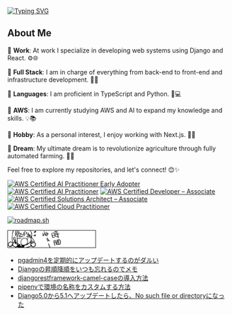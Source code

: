 [![Typing SVG](https://readme-typing-svg.demolab.com?font=Fira+Code&pause=1000&width=435&lines=Hello+%E3%81%93%E3%82%93%E3%81%AB%E3%81%A1%E3%81%AF+%E4%BD%A0%E5%A5%BD+halo+%EC%95%88%EB%85%95%ED%95%98%EC%84%B8%EC%9A%94)](https://git.io/typing-svg)

## About Me

🌟 **Work**: At work I specialize in developing web systems using Django and React. ⚙️🌐

🌟 **Full Stack**: I am in charge of everything from back-end to front-end and infrastructure development. 💪🎨

🌟 **Languages**: I am proficient in TypeScript and Python. 🚀💻

🌟 **AWS**: I am currently studying AWS and AI to expand my knowledge and skills. 💡📚

🌟 **Hobby**: As a personal interest, I enjoy working with Next.js. 🌟🚀

🌟 **Dream**: My ultimate dream is to revolutionize agriculture through fully automated farming. 🚜🌾


Feel free to explore my repositories, and let's connect! 😊✨

<!--START_SECTION:badges-->

[![AWS Certified AI Practitioner Early Adopter](https://images.credly.com/size/110x110/images/834f2c8d-2d2c-4ce7-9580-02a351c31626/image.png)](http://www.credly.com/badges/d4dad338-eb13-4fbd-b9d1-ca5b79c8c6e4 "AWS Certified AI Practitioner Early Adopter")
[![AWS Certified AI Practitioner](https://images.credly.com/size/110x110/images/4d4693bb-530e-4bca-9327-de07f3aa2348/image.png)](http://www.credly.com/badges/75ffeab8-7424-4b04-969a-317161af9edd "AWS Certified AI Practitioner")
[![AWS Certified Developer – Associate](https://images.credly.com/size/110x110/images/b9feab85-1a43-4f6c-99a5-631b88d5461b/image.png)](http://www.credly.com/badges/eca51682-59a2-4581-977d-626f59bd0b16 "AWS Certified Developer – Associate")
[![AWS Certified Solutions Architect – Associate](https://images.credly.com/size/110x110/images/0e284c3f-5164-4b21-8660-0d84737941bc/image.png)](http://www.credly.com/badges/3dd7978d-af3e-48a3-b104-97e53f4c6533 "AWS Certified Solutions Architect – Associate")
[![AWS Certified Cloud Practitioner](https://images.credly.com/size/110x110/images/00634f82-b07f-4bbd-a6bb-53de397fc3a6/image.png)](http://www.credly.com/badges/42d0a0f6-afa4-4ab0-bd9e-396c9bc4f58c "AWS Certified Cloud Practitioner")
<!--END_SECTION:badges-->
  
[![roadmap.sh](https://roadmap.sh/card/wide/6789aed898c00f7117a78b39?variant=dark)](https://roadmap.sh)

[![時間ねぇー](https://raw.githubusercontent.com/EveSquare/evesquare/main/image/EmbeddedImage.png)](https://sites.google.com/view/happy-busy/)


<!-- BLOG-POST-LIST:START -->
- [pgadmin4を定期的にアップデートするのがダルい](https://zenn.dev/evesquare2/articles/767d986f04539a)
- [Djangoの昇順降順をいつも忘れるのでメモ](https://zenn.dev/evesquare2/articles/925c5fbcb52ed4)
- [djangorestframework-camel-caseの導入方法](https://zenn.dev/evesquare2/articles/a61976455dc0d5)
- [pipenvで環境の名称をカスタムする方法](https://zenn.dev/evesquare2/articles/23015d9f0f484d)
- [Django5.0から5.1へアップデートしたら、No such file or directoryになった](https://zenn.dev/evesquare2/articles/9fd85aa1056c17)
<!-- BLOG-POST-LIST:END -->
